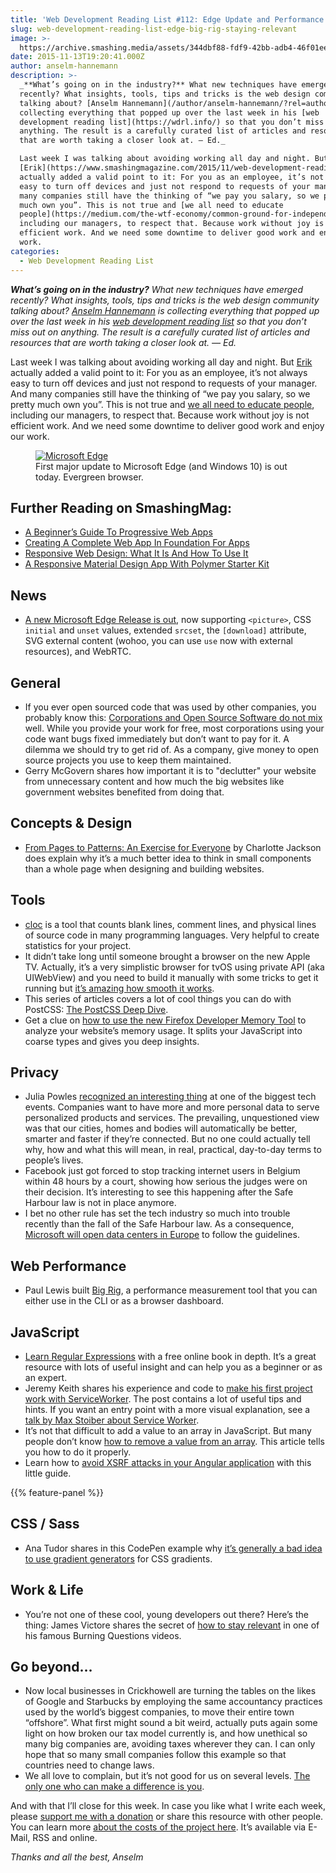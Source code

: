 ```yaml
---
title: 'Web Development Reading List #112: Edge Update and Performance Monitoring'
slug: web-development-reading-list-edge-big-rig-staying-relevant
image: >-
  https://archive.smashing.media/assets/344dbf88-fdf9-42bb-adb4-46f01eedd629/c4b24dfb-f298-46d4-b3a0-4a7ad642214a/microsoft-edge-browser.jpg
date: 2015-11-13T19:20:41.000Z
author: anselm-hannemann
description: >-
  _**What’s going on in the industry?** What new techniques have emerged
  recently? What insights, tools, tips and tricks is the web design community
  talking about? [Anselm Hannemann](/author/anselm-hannemann/?rel=author) is
  collecting everything that popped up over the last week in his [web
  development reading list](https://wdrl.info/) so that you don’t miss out on
  anything. The result is a carefully curated list of articles and resources
  that are worth taking a closer look at. — Ed._

  Last week I was talking about avoiding working all day and night. But
  [Erik](https://www.smashingmagazine.com/2015/11/web-development-reading-list-111/#comment-1285325)
  actually added a valid point to it: For you as an employee, it’s not always
  easy to turn off devices and just not respond to requests of your manager. And
  many companies still have the thinking of “we pay you salary, so we pretty
  much own you”. This is not true and [we all need to educate
  people](https://medium.com/the-wtf-economy/common-ground-for-independent-workers-83f3fbcf548f),
  including our managers, to respect that. Because work without joy is not
  efficient work. And we need some downtime to deliver good work and enjoy our
  work.
categories:
  - Web Development Reading List
---
```

<em><strong>What’s going on in the industry?</strong> What new techniques have emerged recently? What insights, tools, tips and tricks is the web design community talking about? <a href="/author/anselm-hannemann/?rel=author">Anselm Hannemann</a> is collecting everything that popped up over the last week in his <a href="https://wdrl.info/">web development reading list</a> so that you don’t miss out on anything. The result is a carefully curated list of articles and resources that are worth taking a closer look at. — Ed.</em>

Last week I was talking about avoiding working all day and night. But <a href="https://www.smashingmagazine.com/2015/11/web-development-reading-list-111/#comment-1285325">Erik</a> actually added a valid point to it: For you as an employee, it’s not always easy to turn off devices and just not respond to requests of your manager. And many companies still have the thinking of “we pay you salary, so we pretty much own you”. This is not true and <a href="https://medium.com/the-wtf-economy/common-ground-for-independent-workers-83f3fbcf548f">we all need to educate people</a>, including our managers, to respect that. Because work without joy is not efficient work. And we need some downtime to deliver good work and enjoy our work.

<figure><a href="https://dev.windows.com/en-us/microsoft-edge/platform/changelog/desktop/10586/?compareWith=10240"><img loading="lazy" decoding="async" src="https://archive.smashing.media/assets/344dbf88-fdf9-42bb-adb4-46f01eedd629/c4b24dfb-f298-46d4-b3a0-4a7ad642214a/microsoft-edge-browser.jpg" alt="Microsoft Edge" /></a><figcaption>First major update to Microsoft Edge (and Windows 10) is out today. Evergreen browser.</figcaption></figure>

## <span class="rh">Further Reading</span> on SmashingMag:

*   [A Beginner’s Guide To Progressive Web Apps](https://www.smashingmagazine.com/2016/08/a-beginners-guide-to-progressive-web-apps/)
*   [Creating A Complete Web App In Foundation For Apps](https://www.smashingmagazine.com/2015/04/creating-web-app-in-foundation-for-apps/)
*   [Responsive Web Design: What It Is And How To Use It](https://www.smashingmagazine.com/2011/01/guidelines-for-responsive-web-design/)
*   [A Responsive Material Design App With Polymer Starter Kit](https://www.smashingmagazine.com/2015/10/responsive-material-design-app-with-polymer-starter-kit/)

## News

*   [A new Microsoft Edge Release is out](https://dev.windows.com/en-us/microsoft-edge/platform/changelog/desktop/10586/?compareWith=10240), now supporting `<picture>`, CSS `initial` and `unset` values, extended `srcset`, the `[download]` attribute, SVG external content (wohoo, you can use `use` now with external resources), and WebRTC.</p>

## General

*   If you ever open sourced code that was used by other companies, you probably know this: [Corporations and Open Source Software do not mix](https://www.coglib.com/~icordasc/blog/2015/11/corporations-and-oss-do-not-mix.html) well. While you provide your work for free, most corporations using your code want bugs fixed immediately but don’t want to pay for it. A dilemma we should try to get rid of. As a company, give money to open source projects you use to keep them maintained.
*   Gerry McGovern shares how important it is to "declutter" your website from unnecessary content and how much the big websites like government websites benefited from doing that.</p>

## Concepts & Design

*   [From Pages to Patterns: An Exercise for Everyone](https://alistapart.com/article/from-pages-to-patterns-an-exercise-for-everyone) by Charlotte Jackson does explain why it’s a much better idea to think in small components than a whole page when designing and building websites.</p>

## Tools

*   [cloc](https://github.com/AlDanial/cloc) is a tool that counts blank lines, comment lines, and physical lines of source code in many programming languages. Very helpful to create statistics for your project.
*   It didn’t take long until someone brought a browser on the new Apple TV. Actually, it’s a very simplistic browser for tvOS using private API (aka UIWebView) and you need to build it manually with some tricks to get it running but [it’s amazing how smooth it works](https://www.youtube.com/watch?v=xIDTh9bVRas).
*   This series of articles covers a lot of cool things you can do with PostCSS: [The PostCSS Deep Dive](https://webdesign.tutsplus.com/series/postcss-deep-dive--cms-889).
*   Get a clue on [how to use the new Firefox Developer Memory Tool](https://hacks.mozilla.org/2015/11/firefoxs-new-memory-tool/) to analyze your website’s memory usage. It splits your JavaScript into coarse types and gives you deep insights.</p>

## Privacy

*   Julia Powles [recognized an interesting thing](https://www.theguardian.com/technology/2015/nov/09/web-summit-vision-smart-world) at one of the biggest tech events. Companies want to have more and more personal data to serve personalized products and services. The prevailing, unquestioned view was that our cities, homes and bodies will automatically be better, smarter and faster if they’re connected. But no one could actually tell why, how and what this will mean, in real, practical, day-to-day terms to people’s lives.
*   Facebook just got forced to stop tracking internet users in Belgium within 48 hours by a court, showing how serious the judges were on their decision. It’s interesting to see this happening after the Safe Harbour law is not in place anymore.
*   I bet no other rule has set the tech industry so much into trouble recently than the fall of the Safe Harbour law. As a consequence, [Microsoft will open data centers in Europe](https://thehill.com/policy/cybersecurity/259656-microsoft-opens-uk-only-data-center-following-eu-ruling) to follow the guidelines.</p>

## Web Performance

*   Paul Lewis built [Big Rig](https://aerotwist.com/blog/bigrig/), a performance measurement tool that you can either use in the CLI or as a browser dashboard.</p>

## JavaScript

*   [Learn Regular Expressions](https://regex.learncodethehardway.org/book/) with a free online book in depth. It’s a great resource with lots of useful insight and can help you as a beginner or as an expert.
*   Jeremy Keith shares his experience and code to [make his first project work with ServiceWorker](https://adactio.com/journal/9775). The post contains a lot of useful tips and hints. If you want an entry point with a more visual explanation, see a [talk by Max Stoiber about Service Worker](https://www.youtube.com/watch?v=TGwjgmAqNRo).
*   It’s not that difficult to add a value to an array in JavaScript. But many people don’t know [how to remove a value from an array](https://bytearcher.com/articles/how-to-delete-value-from-array/). This article tells you how to do it properly.
*   Learn how to [avoid XSRF attacks in your Angular application](https://stormpath.com/blog/angular-xsrf/) with this little guide.

{{% feature-panel %}}

## CSS / Sass

*   Ana Tudor shares in this CodePen example why [it’s generally a bad idea to use gradient generators](https://codepen.io/thebabydino/full/pjxVWp/) for CSS gradients.</p>

## Work & Life

*   You’re not one of these cool, young developers out there? Here’s the thing: James Victore shares the secret of [how to stay relevant](https://www.youtube.com/watch?v=bAu5taT4Hhs) in one of his famous Burning Questions videos.</p>

## Go beyond…

*   Now local businesses in Crickhowell are turning the tables on the likes of Google and Starbucks by employing the same accountancy practices used by the world’s biggest companies, to move their entire town “offshore”. What first might sound a bit weird, actually puts again some light on how broken our tax model currently is, and how unethical so many big companies are, avoiding taxes wherever they can. I can only hope that so many small companies follow this example so that countries need to change laws.
*   We all love to complain, but it’s not good for us on several levels. [The only one who can make a difference is you](https://further.net/complaining/).

And with that I’ll close for this week. In case you like what I write each week, please <a href="https://wdrl.info/donate">support me with a donation</a> or share this resource with other people. You can learn more <a href="https://wdrl.info/costs/">about the costs of the project here</a>. It’s available via E-Mail, RSS and online.

<em>Thanks and all the best,
Anselm</em>

&nbsp;

